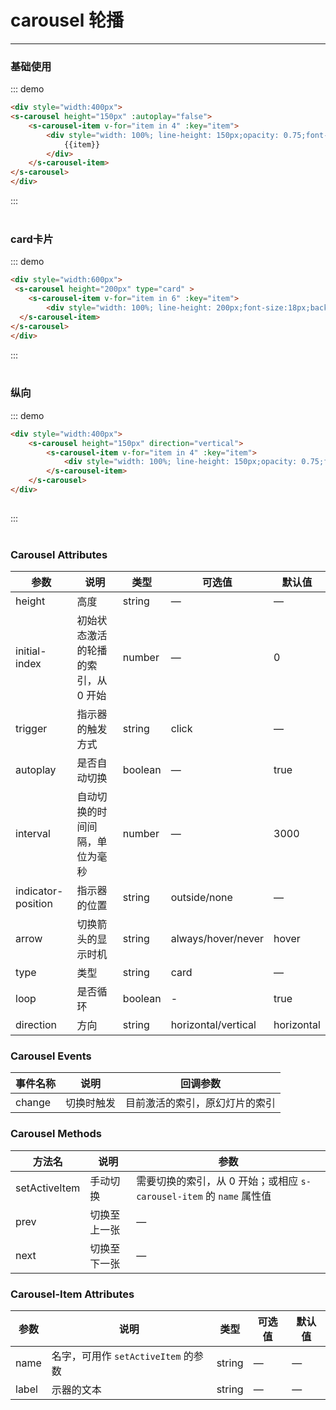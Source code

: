 # carousel 轮播
----
### 基础使用

::: demo

```html
<div style="width:400px">
<s-carousel height="150px" :autoplay="false">
    <s-carousel-item v-for="item in 4" :key="item">
        <div style="width: 100%; line-height: 150px;opacity: 0.75;font-size:18px;background: #409EFF;color: white;display: flex;justify-content: center;align-items: center">
            {{item}}
        </div>
    </s-carousel-item>
</s-carousel>
</div>
```
:::  
<br>


### card卡片
::: demo

```html
<div style="width:600px">
 <s-carousel height="200px" type="card" >
    <s-carousel-item v-for="item in 6" :key="item">
        <div style="width: 100%; line-height: 200px;font-size:18px;background: #409EFF;color: white;display: flex;justify-content: center;align-items: center">{{item}}</div>
  </s-carousel-item>
</s-carousel>
</div>
```
:::  
<br>



### 纵向
::: demo

```html
<div style="width:400px">
    <s-carousel height="150px" direction="vertical">
        <s-carousel-item v-for="item in 4" :key="item">
            <div style="width: 100%; line-height: 150px;opacity: 0.75;font-size:18px;background: #409EFF;color: white;display: flex;justify-content: center;align-items: center">{{item}}</div>
        </s-carousel-item>
    </s-carousel>
</div>
 
```
:::  
<br>

### Carousel Attributes
| 参数      | 说明          | 类型      | 可选值                           | 默认值  |
|---------- |-------------- |---------- |--------------------------------  |-------- |
| height | 高度 | string | — | — |
| initial-index | 初始状态激活的轮播的索引，从 0 开始 | number | — | 0 |
| trigger | 指示器的触发方式 | string | click | — |
| autoplay | 是否自动切换 | boolean | — | true |
| interval | 自动切换的时间间隔，单位为毫秒 | number | — | 3000 |
| indicator-position | 指示器的位置 | string | outside/none | — |
| arrow | 切换箭头的显示时机 | string | always/hover/never | hover |
| type | 类型 | string | card | — |
| loop | 是否循环 | boolean | - | true |
| direction | 方向 | string | horizontal/vertical | horizontal |

### Carousel Events
| 事件名称 | 说明 | 回调参数 |
|---------|---------|---------|
| change | 切换时触发 | 目前激活的索引，原幻灯片的索引 |

### Carousel Methods
| 方法名      | 说明          | 参数 |
|---------- |-------------- | -- |
| setActiveItem | 手动切换 | 需要切换的索引，从 0 开始；或相应 `s-carousel-item` 的 `name` 属性值 |
| prev | 切换至上一张 | — |
| next | 切换至下一张 | — |

### Carousel-Item Attributes
| 参数      | 说明          | 类型      | 可选值                           | 默认值  |
|---------- |-------------- |---------- |--------------------------------  |-------- |
| name | 名字，可用作 `setActiveItem` 的参数 | string | — | — |
| label | 示器的文本 | string | — | — |
